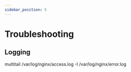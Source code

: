 ```yaml
---
sidebar_position: 5
---
```


# Troubleshooting



## Logging

multitail /var/log/nginx/access.log -I /var/log/nginx/error.log
